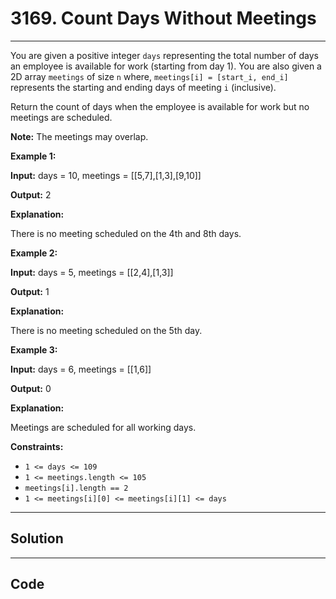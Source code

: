 # 3169. Count Days Without Meetings

---

You are given a positive integer `days` representing the total number of days an employee is available for work (starting from day 1). You are also given a 2D array `meetings` of size `n` where, `meetings[i] = [start_i, end_i]` represents the starting and ending days of meeting `i` (inclusive).

Return the count of days when the employee is available for work but no meetings are scheduled.

**Note:** The meetings may overlap.

 

**Example 1:**

**Input:** days = 10, meetings = [[5,7],[1,3],[9,10]]

**Output:** 2

**Explanation:**

There is no meeting scheduled on the 4th and 8th days.

**Example 2:**

**Input:** days = 5, meetings = [[2,4],[1,3]]

**Output:** 1

**Explanation:**

There is no meeting scheduled on the 5th day.

**Example 3:**

**Input:** days = 6, meetings = [[1,6]]

**Output:** 0

**Explanation:**

Meetings are scheduled for all working days.

 

**Constraints:**

  * `1 <= days <= 109`
  * `1 <= meetings.length <= 105`
  * `meetings[i].length == 2`
  * `1 <= meetings[i][0] <= meetings[i][1] <= days`

---

## Solution



---

## Code
```python


```